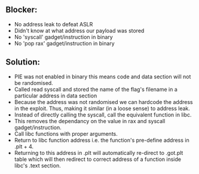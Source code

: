 ## Blocker:
* No address leak to defeat ASLR
* Didn't know at what address our payload was stored
* No 'syscall' gadget/instruction in binary
* No 'pop rax' gadget/instruction in binary

## Solution: 
* PIE was not enabled in binary this means code and data section will not be randomised.
* Called read syscall and stored the name of the flag's filename in a particular address in data section
* Because the address was not randomised we can hardcode the address in the exploit. Thus, making it similar (in a loose sense) to address leak. 
* Instead of directly calling the syscall, call the equivalent function in libc.
* This removes the dependancy on the value in rax and syscall gadget/instruction.
* Call libc functions with proper arguments.
* Return to libc function address i.e. the function's pre-define address in .plt + 4.
* Returning to this address in .plt will automatically re-direct to .got.plt table which will then redirect to correct address of a function inside libc's .text section.
